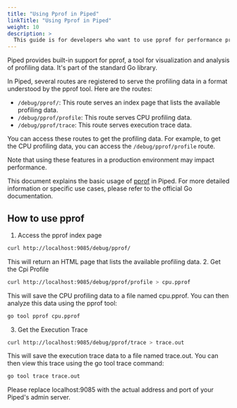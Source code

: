```yaml
---
title: "Using Pprof in Piped"
linkTitle: "Using Pprof in Piped"
weight: 10
description: >
  This guide is for developers who want to use pprof for performance profiling in Piped.
---
```


Piped provides built-in support for pprof, a tool for visualization and analysis of profiling data. It's part of the standard Go library.

In Piped, several routes are registered to serve the profiling data in a format understood by the pprof tool. Here are the routes:

- `/debug/pprof/`: This route serves an index page that lists the available profiling data.
- `/debug/pprof/profile`: This route serves CPU profiling data.
- `/debug/pprof/trace`: This route serves execution trace data.

You can access these routes to get the profiling data. For example, to get the CPU profiling data, you can access the `/debug/pprof/profile` route.  

Note that using these features in a production environment may impact performance.  

This document explains the basic usage of [pprof](https://pkg.go.dev/net/http/pprof) in Piped. For more detailed information or specific use cases, please refer to the official Go documentation.

## How to use pprof

1. Access the pprof index page
```bash
curl http://localhost:9085/debug/pprof/
```
This will return an HTML page that lists the available profiling data.
2. Get the Cpi Profile
```bash
curl http://localhost:9085/debug/pprof/profile > cpu.pprof
```
This will save the CPU profiling data to a file named cpu.pprof. You can then analyze this data using the pprof tool:
```bash
go tool pprof cpu.pprof
```
3. Get the Execution Trace
```bash
curl http://localhost:9085/debug/pprof/trace > trace.out
```
This will save the execution trace data to a file named trace.out. You can then view this trace using the go tool trace command:
```bash
go tool trace trace.out
```
Please replace localhost:9085 with the actual address and port of your Piped's admin server.

